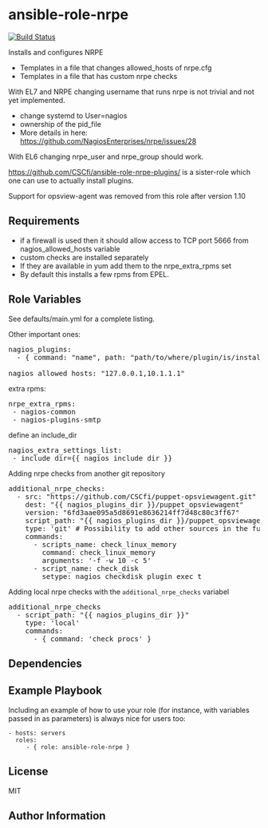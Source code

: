 ansible-role-nrpe
=========

[![Build Status](https://travis-ci.org/CSCfi/ansible-role-nrpe.svg?branch=master)](https://travis-ci.org/CSCfi/ansible-role-nrpe)

Installs and configures NRPE

 - Templates in a file that changes allowed_hosts of nrpe.cfg
 - Templates in a file that has custom nrpe checks

With EL7 and NRPE changing username that runs nrpe is not trivial and not yet implemented.
 - change systemd to User=nagios
 - ownership of the pid_file
  - More details in here: https://github.com/NagiosEnterprises/nrpe/issues/28

With EL6 changing nrpe_user and nrpe_group should work.

https://github.com/CSCfi/ansible-role-nrpe-plugins/ is a sister-role which one can use to actually install plugins.

Support for opsview-agent was removed from this role after version 1.10

Requirements
------------

 - if a firewall is used then it should allow access to TCP port 5666 from nagios_allowed_hosts variable
 - custom checks are installed separately
  - If they are available in yum add them to the nrpe_extra_rpms set
  - By default this installs a few rpms from EPEL.


Role Variables
--------------

See defaults/main.yml for a complete listing.

Other important ones:

<pre>
nagios_plugins:
  - { command: "name", path: "path/to/where/plugin/is/installed", arguments: "arguments to this check" }

nagios_allowed_hosts: "127.0.0.1,10.1.1.1"
</pre>

extra rpms:
<pre>
nrpe_extra_rpms:
 - nagios-common
 - nagios-plugins-smtp
</pre>

define an include_dir
<pre>
nagios_extra_settings_list:
 - include_dir={{ nagios_include_dir }}
</pre>

Adding nrpe checks from another git repository
<pre>
additional_nrpe_checks:
  - src: "https://github.com/CSCfi/puppet-opsviewagent.git"
    dest: "{{ nagios_plugins_dir }}/puppet_opsviewagent"
    version: "6fd3aae095a5d8691e8636214ff7d48c80c3ff67"
    script_path: "{{ nagios_plugins_dir }}/puppet_opsviewagent/files/nrpe/"
    type: 'git' # Possibility to add other sources in the future
    commands:
      - scripts_name: check_linux_memory
        command: check_linux_memory
        arguments: '-f -w 10 -c 5'
      - script_name: check_disk
        setype: nagios_checkdisk_plugin_exec_t
</pre>

Adding local nrpe checks with the `additional_nrpe_checks` variabel
<pre>
additional_nrpe_checks
  - script_path: "{{ nagios_plugins_dir }}"
    type: 'local'
    commands:
      - { command: 'check_procs' }
</pre>


Dependencies
------------

Example Playbook
----------------

Including an example of how to use your role (for instance, with variables passed in as parameters) is always nice for users too:

    - hosts: servers
      roles:
         - { role: ansible-role-nrpe }

License
-------

MIT

Author Information
------------------
